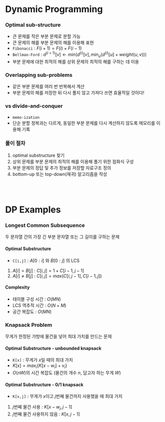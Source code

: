 # Dynamic Programming
### Optimal sub-structure
* 큰 문제를 작은 부분 문제로 분할 가능
* 큰 문제의 해를 부분 문제의 해를 이용해 표현
* `Fibonacci` : $F(i+1) = F(i) + F(i-1)$
* `Bellman-Ford` : $d^{(i+1)}[v] \leftarrow min( d^{(i)}[v], min_u( d^{(i)}[u] + weight(u,v) ) )$
* 부분 문제에 대한 최적의 해를 상위 문제의 최적의 해를 구하는 데 이용

### Overlapping sub-problems
* 같은 부분 문제를 여러 번 반복해서 계산
* 부분 문제의 해를 저장한 뒤 다시 풀지 않고 가져다 쓰면 효율적일 것이다!

### vs divide-and-conquer
* `memo-ization`
* 단순 분할 정복과는 다르게, 동일한 부분 문제를 다시 계산하지 않도록 메모리를 이용해 기록

### 풀이 절차
1. optimal substructure 찾기
2. 상위 문제를 부분 문제의 최적의 해를 이용해 풀기 위한 점화식 구성
3. 부분 문제의 정답 및 추가 정보를 저장할 자료구조 정의
4. bottom-up 또는 top-down(재귀) 알고리즘을 작성

<br/>
<br/>

# DP Examples
### Longest Common Subsequence
두 문자열 간의 가장 긴 부분 문자열 또는 그 길이를 구하는 문제

#### Optimal Substructure
* `C[i,j]` : $A[0:i]$ 와 $B[0:j]$ 의 LCS
1. $A[i] = B[j]$ : $C[i,j] = 1 + C[i-1,j-1]$
2. $A[i] \ne B[j]$ : $C[i,j] = max(C[i,j-1], C[i-1,j])$

#### Complexity
* 테이블 구성 시간 : $O(MN)$
* LCS 역추적 시간 : $O(N + M)$
* 공간 복잡도 : $O(MN)$

### Knapsack Problem
무게가 한정된 가방에 물건을 넣어 최대 가치를 만드는 문제

#### Optimal Substructure - unbounded knapsack
* `K[x]` : 무게가 $x$일 때의 최대 가치
* $K[x] = max_i\{ K[x-w_i]+v_i \}$
* $O(nW)$의 시간 복잡도 (물건의 개수 $n$, 담고자 하는 무게 $W$)

#### Optimal Substructure - 0/1 knapsack
* `K[x,j]` : 무게가 $x$이고 $j$번째 물건까지 사용했을 때 최대 가치
1. $j$번째 물건 사용 : $K[x-w_j,j-1]$
2. $j$번째 물건 사용하지 않음 : $K[x,j-1]$